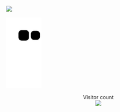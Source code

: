 ![](https://media0.giphy.com/media/3otPorWLQJq5GmHRtu/giphy.gif)

![](https://github.com/rjsnhk/rjsnhk/blob/output/github-contribution-grid-snake.svg)


<p align="center"> 
  Visitor count<br>
  <img src="https://profile-counter.glitch.me/rjsnhk/count.svg" />
</p>

